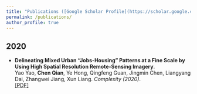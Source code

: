 ```yaml
---
title: "Publications ([Google Scholar Profile](https://scholar.google.co.uk/citations?hl=en&user=KJ-UnZwAAAAJ))"
permalink: /publications/
author_profile: true
---
```

## 2020
* <b>Delineating Mixed Urban “Jobs-Housing” Patterns at a Fine Scale by Using High Spatial Resolution Remote-Sensing Imagery</b>. <br>
Yao Yao, <b>Chen Qian</b>, Ye Hong, Qingfeng Guan, Jingmin Chen, Liangyang Dai, Zhangwei Jiang, Xun Liang. <i>Complexity (2020)</i>.<br>
[[PDF]](files/papers/8018629.pdf)